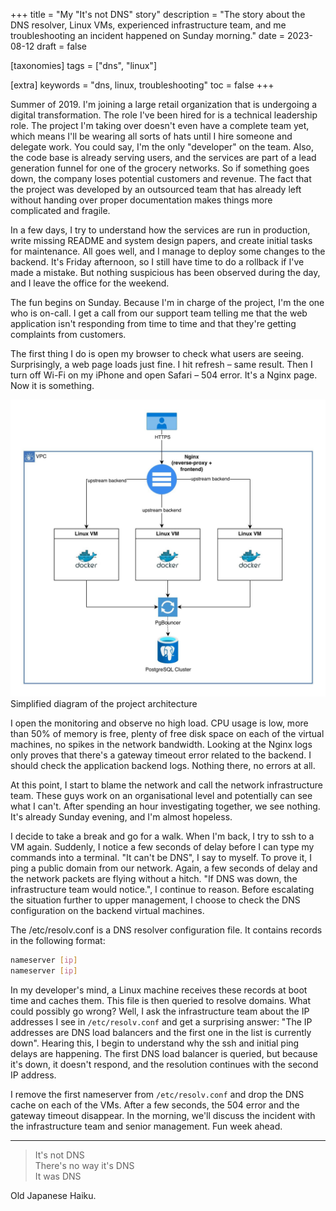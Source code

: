 +++
title = "My \"It's not DNS\" story"
description = "The story about the DNS resolver, Linux VMs, experienced infrastructure team, and me troubleshooting an incident happened on Sunday morning."
date = 2023-08-12
draft = false

[taxonomies]
tags = ["dns", "linux"]

[extra]
keywords = "dns, linux, troubleshooting"
toc = false
+++

Summer of 2019. I'm joining a large retail organization that is undergoing a digital transformation.
The role I've been hired for is a technical leadership role. The project I'm taking over doesn't
even have a complete team yet, which means I'll be wearing all sorts of hats until I hire someone
and delegate work. You could say, I'm the only "developer" on the team. Also, the code base is
already serving users, and the services are part of a lead generation funnel for one of the grocery
networks. So if something goes down, the company loses potential customers and revenue. The fact
that the project was developed by an outsourced team that has already left without handing over
proper documentation makes things more complicated and fragile.

In a few days, I try to understand how the services are run in production, write missing README
and system design papers, and create initial tasks for maintenance. All goes well, and I manage
to deploy some changes to the backend. It's Friday afternoon, so I still have time to do
a rollback if I've made a mistake. But nothing suspicious has been observed during the day,
and I leave the office for the weekend.

The fun begins on Sunday. Because I'm in charge of the project, I'm the one who is on-call.
I get a call from our support team telling me that the web application isn't responding from time
to time and that they're getting complaints from customers.

The first thing I do is open my browser to check what users are seeing. Surprisingly, a web page
loads just fine. I hit refresh – same result. Then I turn off Wi-Fi on my iPhone and open
Safari – 504 error. It's a Nginx page. Now it is something.

![Simplified diagram of the project architecture](/images/karusel-arch.jpg)
<span class="img-title">Simplified diagram of the project architecture</span>

I open the monitoring and observe no high load. CPU usage is low, more than 50% of memory is free,
plenty of free disk space on each of the virtual machines, no spikes in the network bandwidth.
Looking at the Nginx logs only proves that there's a gateway timeout error related to the backend.
I should check the application backend logs. Nothing there, no errors at all.

At this point, I start to blame the network and call the network infrastructure team.
These guys work on an organisational level and potentially can see what I can't. After spending
an hour investigating together, we see nothing. It's already Sunday evening, and
I'm almost hopeless.

I decide to take a break and go for a walk. When I'm back, I try to ssh to a VM again. Suddenly,
I notice a few seconds of delay before I can type my commands into a terminal. "It can't be DNS",
I say to myself. To prove it, I ping a public domain from our network. Again, a few seconds of
delay and the network packets are flying without a hitch.
"If DNS was down, the infrastructure team would notice.", I continue to reason.
Before escalating the situation further to upper management, I choose to check the DNS
configuration on the backend virtual machines.

The /etc/resolv.conf is a DNS resolver configuration file. It contains records in the following format:

```bash
nameserver [ip]
nameserver [ip]
```

In my developer's mind, a Linux machine receives these records at boot time and caches them.
This file is then queried to resolve domains. What could possibly go wrong? Well, I ask the
infrastructure team about the IP addresses I see in `/etc/resolv.conf` and get a surprising
answer: "The IP addresses are DNS load balancers and the first one in the list is currently down".
Hearing this, I begin to understand why the ssh and initial ping delays are happening.
The first DNS load balancer is queried, but because it's down, it doesn't respond, and
the resolution continues with the second IP address.

I remove the first nameserver from `/etc/resolv.conf` and drop the DNS cache on each of the VMs.
After a few seconds, the 504 error and the gateway timeout disappear. In the morning, we'll
discuss the incident with the infrastructure team and senior management. Fun week ahead.

---

> It's not DNS<br>
> There's no way it's DNS<br>
> It was DNS

Old Japanese Haiku.

